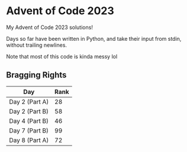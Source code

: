 # Advent of Code 2023

My Advent of Code 2023 solutions!

Days so far have been written in Python, and take their input from stdin, without trailing newlines.

Note that most of this code is kinda messy lol

## Bragging Rights

| Day | Rank |
| --- | --- |
| Day 2 (Part A) | 28 |
| Day 2 (Part B) | 58 |
| Day 4 (Part B) | 46 |
| Day 7 (Part B) | 99 |
| Day 8 (Part A) | 72 |